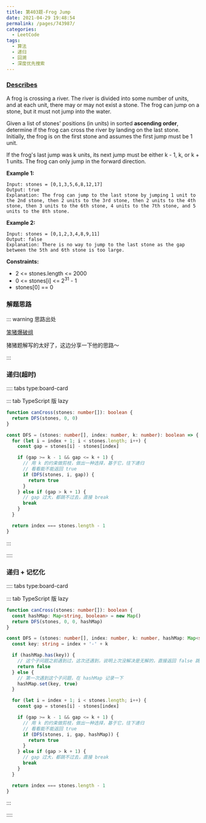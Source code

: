```yaml
---
title: 第403题-Frog Jump
date: 2021-04-29 19:48:54
permalink: /pages/743987/
categories:
  - LeetCode
tags:
  - 算法
  - 递归
  - 回溯
  - 深度优先搜索
---
```


### [Describes](https://leetcode-cn.com/problems/frog-jump/)

A frog is crossing a river. The river is divided into some number of units, and at each unit, there may or may not exist a stone. The frog can jump on a stone, but it must not jump into the water.

Given a list of <span class="span-shadow">stones</span>' positions (in units) in sorted **ascending order**, determine if the frog can cross the river by landing on the last stone. Initially, the frog is on the first stone and assumes the first jump must be 1 unit.

If the frog's last jump was k units, its next jump must be either <span class="span-shadow">k - 1</span>, k, or <span class="span-shadow">k + 1</span> units. The frog can only jump in the forward direction.

<!-- more -->

**Example 1:**

```
Input: stones = [0,1,3,5,6,8,12,17]
Output: true
Explanation: The frog can jump to the last stone by jumping 1 unit to the 2nd stone, then 2 units to the 3rd stone, then 2 units to the 4th stone, then 3 units to the 6th stone, 4 units to the 7th stone, and 5 units to the 8th stone.
```

**Example 2:**

```
Input: stones = [0,1,2,3,4,8,9,11]
Output: false
Explanation: There is no way to jump to the last stone as the gap between the 5th and 6th stone is too large.
```

**Constraints:**

- <span class="span-shadow">2 <= stones.length <= 2000</span>
- <span class="span-shadow">0 <= stones[i] <= 2<sup>31</sup> - 1</span>
- <span class="span-shadow">stones[0] == 0</span>

### 解题思路

::: warning 思路出处

[笨猪爆破组](https://leetcode-cn.com/problems/frog-jump/solution/shou-hua-tu-jie-ji-hao-de-di-gui-ti-man-8kk2z/)

猪猪题解写的太好了，这边分享一下他的思路～

:::

### 递归(超时)

:::: tabs type:board-card

::: tab TypeScript 版 lazy

```TypeScript
function canCross(stones: number[]): boolean {
  return DFS(stones, 0, 0)
}

const DFS = (stones: number[], index: number, k: number): boolean => {
  for (let i = index + 1; i < stones.length; i++) {
    const gap = stones[i] - stones[index]

    if (gap >= k - 1 && gap <= k + 1) {
      // 用 k 的约束做剪枝，做出一种选择，基于它，往下递归
      // 看看能不能返回 true
      if (DFS(stones, i, gap)) {
        return true
      }
    } else if (gap > k + 1) {
      // gap 过大，都跳不过去，直接 break
      break
    }
  }

  return index === stones.length - 1
}
```

:::

::::

### 递归 + 记忆化

:::: tabs type:board-card

::: tab TypeScript 版 lazy

```TypeScript
function canCross(stones: number[]): boolean {
  const hashMap: Map<string, boolean> = new Map()
  return DFS(stones, 0, 0, hashMap)
}

const DFS = (stones: number[], index: number, k: number, hashMap: Map<string, boolean>): boolean => {
  const key: string = index + '-' + k

  if (hashMap.has(key)) {
    // 这个子问题之前遇到过，这次还遇到，说明上次没解决是无解的，直接返回 false 跳出
    return false
  } else {
    // 第一次遇到这个子问题，在 hashMap 记录一下
    hashMap.set(key, true)
  }

  for (let i = index + 1; i < stones.length; i++) {
    const gap = stones[i] - stones[index]

    if (gap >= k - 1 && gap <= k + 1) {
      // 用 k 的约束做剪枝，做出一种选择，基于它，往下递归
      // 看看能不能返回 true
      if (DFS(stones, i, gap, hashMap)) {
        return true
      }
    } else if (gap > k + 1) {
      // gap 过大，都跳不过去，直接 break
      break
    }
  }

  return index === stones.length - 1
}
```

:::

::::
